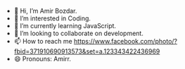 - 👋 Hi, I’m Amir Bozdar.
- 👀 I’m interested in Coding.
- 🌱 I’m currently learning JavaScript.
- 💞️ I’m looking to collaborate on development.
- 📫 How to reach me https://www.facebook.com/photo/?fbid=371910690913573&set=a.123343422436969
- 😄 Pronouns: Amirr.

<!---
Amir183225/Amir183225 is a ✨ special ✨ repository because its `README.md` (this file) appears on your GitHub profile.
You can click the Preview link to take a look at your changes.
--->
